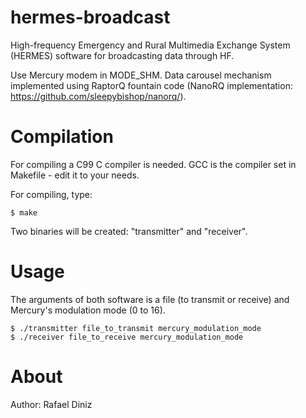 # hermes-broadcast

High-frequency Emergency and Rural Multimedia Exchange System (HERMES) software for broadcasting data through HF.

Use Mercury modem in MODE_SHM. Data carousel mechanism implemented using RaptorQ fountain code (NanoRQ implementation: https://github.com/sleepybishop/nanorq/).

# Compilation

For compiling a C99 C compiler is needed. GCC is the compiler set in Makefile - edit it to your needs. 

For compiling, type:

```
$ make
```

Two binaries will be created: "transmitter" and "receiver".

# Usage

The arguments of both software is a file (to transmit or receive) and Mercury's modulation mode (0 to 16).

```
$ ./transmitter file_to_transmit mercury_modulation_mode
$ ./receiver file_to_receive mercury_modulation_mode
```

# About

Author: Rafael Diniz
